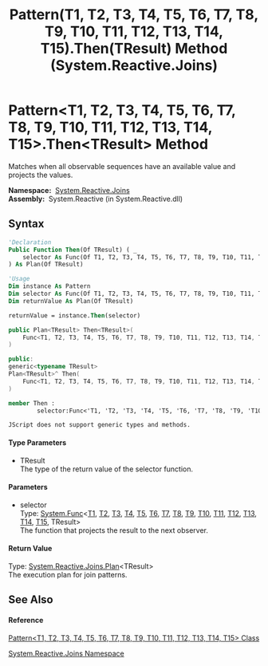 ﻿---
title: Pattern(T1, T2, T3, T4, T5, T6, T7, T8, T9, T10, T11, T12, T13, T14, T15).Then(TResult) Method  (System.Reactive.Joins)
TOCTitle: Then(TResult) Method
ms:assetid: M:System.Reactive.Joins.Pattern`15.Then``1(System.Func{`0,`1,`2,`3,`4,`5,`6,`7,`8,`9,`10,`11,`12,`13,`14,``0})
ms:mtpsurl: https://msdn.microsoft.com/en-us/library/Hh211865(v=VS.103)
ms:contentKeyID: 36069311
ms.date: 06/28/2011
mtps_version: v=VS.103
f1_keywords:
- System.Reactive.Joins.Pattern`15.Then``1
dev_langs:
- CSharp
- JScript
- VB
- FSharp
- c++
---

# Pattern\<T1, T2, T3, T4, T5, T6, T7, T8, T9, T10, T11, T12, T13, T14, T15\>.Then\<TResult\> Method

Matches when all observable sequences have an available value and projects the values.

**Namespace:**  [System.Reactive.Joins](hh211841\(v=vs.103\).md)  
**Assembly:**  System.Reactive (in System.Reactive.dll)

## Syntax

``` vb
'Declaration
Public Function Then(Of TResult) ( _
    selector As Func(Of T1, T2, T3, T4, T5, T6, T7, T8, T9, T10, T11, T12, T13, T14, T15, TResult) _
) As Plan(Of TResult)
```

``` vb
'Usage
Dim instance As Pattern
Dim selector As Func(Of T1, T2, T3, T4, T5, T6, T7, T8, T9, T10, T11, T12, T13, T14, T15, TResult)
Dim returnValue As Plan(Of TResult)

returnValue = instance.Then(selector)
```

``` csharp
public Plan<TResult> Then<TResult>(
    Func<T1, T2, T3, T4, T5, T6, T7, T8, T9, T10, T11, T12, T13, T14, T15, TResult> selector
)
```

``` c++
public:
generic<typename TResult>
Plan<TResult>^ Then(
    Func<T1, T2, T3, T4, T5, T6, T7, T8, T9, T10, T11, T12, T13, T14, T15, TResult>^ selector
)
```

``` fsharp
member Then : 
        selector:Func<'T1, 'T2, 'T3, 'T4, 'T5, 'T6, 'T7, 'T8, 'T9, 'T10, 'T11, 'T12, 'T13, 'T14, 'T15, 'TResult> -> Plan<'TResult> 
```

``` jscript
JScript does not support generic types and methods.
```

#### Type Parameters

  - TResult  
    The type of the return value of the selector function.

#### Parameters

  - selector  
    Type: [System.Func](https://msdn.microsoft.com/en-us/library/Dd402868)\<[T1](hh229595\(v=vs.103\).md), [T2](hh229595\(v=vs.103\).md), [T3](hh229595\(v=vs.103\).md), [T4](hh229595\(v=vs.103\).md), [T5](hh229595\(v=vs.103\).md), [T6](hh229595\(v=vs.103\).md), [T7](hh229595\(v=vs.103\).md), [T8](hh229595\(v=vs.103\).md), [T9](hh229595\(v=vs.103\).md), [T10](hh229595\(v=vs.103\).md), [T11](hh229595\(v=vs.103\).md), [T12](hh229595\(v=vs.103\).md), [T13](hh229595\(v=vs.103\).md), [T14](hh229595\(v=vs.103\).md), [T15](hh229595\(v=vs.103\).md), TResult\>  
    The function that projects the result to the next observer.  

#### Return Value

Type: [System.Reactive.Joins.Plan](hh229039\(v=vs.103\).md)\<TResult\>  
The execution plan for join patterns.  

## See Also

#### Reference

[Pattern\<T1, T2, T3, T4, T5, T6, T7, T8, T9, T10, T11, T12, T13, T14, T15\> Class](hh229595\(v=vs.103\).md)

[System.Reactive.Joins Namespace](hh211841\(v=vs.103\).md)

